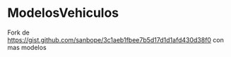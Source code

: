 # ModelosVehiculos

Fork de https://gist.github.com/sanbope/3c1aeb1fbee7b5d17d1d1afd430d38f0
con mas modelos
